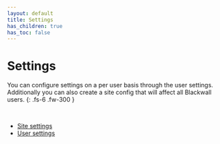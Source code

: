 ```yaml
---
layout: default
title: Settings
has_children: true
has_toc: false
---
```


# Settings

You can configure settings on a per user basis through the user settings. Additionally you can also create a site config that will affect all Blackwall users.
{: .fs-6 .fw-300 }

&nbsp;

* [Site settings](./site_config.md)
* [User settings](./user_config.md)
